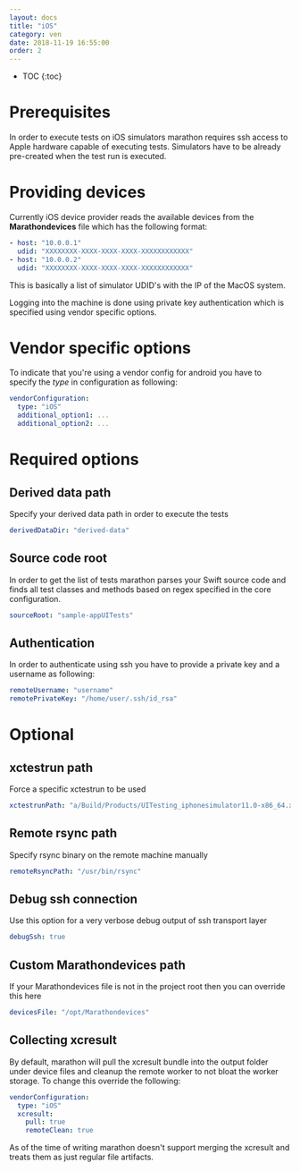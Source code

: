```yaml
---
layout: docs
title: "iOS"
category: ven
date: 2018-11-19 16:55:00
order: 2
---
```


* TOC
{:toc}

# Prerequisites
In order to execute tests on iOS simulators marathon requires ssh access to
Apple hardware capable of executing tests. Simulators have to be already
pre-created when the test run is executed.

# Providing devices
Currently iOS device provider reads the available devices from the
**Marathondevices** file which has the following format:

```yaml
- host: "10.0.0.1"
  udid: "XXXXXXXX-XXXX-XXXX-XXXX-XXXXXXXXXXXX"
- host: "10.0.0.2"
  udid: "XXXXXXXX-XXXX-XXXX-XXXX-XXXXXXXXXXXX"
```

This is basically a list of simulator UDID's with the IP of the MacOS system.

Logging into the machine is done using private key authentication which is
specified using vendor specific options.

# Vendor specific options
To indicate that you're using a vendor config for android you have to specify
the *type* in configuration as following:

```yaml
vendorConfiguration:
  type: "iOS"
  additional_option1: ...
  additional_option2: ...
```

# Required options
## Derived data path
Specify your derived data path in order to execute the tests

```yaml
derivedDataDir: "derived-data"
```

## Source code root
In order to get the list of tests marathon parses your Swift source code and
finds all test classes and methods based on regex specified in the core
configuration.

```yaml
sourceRoot: "sample-appUITests"
```

## Authentication
In order to authenticate using ssh you have to provide a private key and a
username as following:

```yaml
remoteUsername: "username"
remotePrivateKey: "/home/user/.ssh/id_rsa"
```

# Optional
## xctestrun path
Force a specific xctestrun to be used

```yaml
xctestrunPath: "a/Build/Products/UITesting_iphonesimulator11.0-x86_64.xctestrun"
```

## Remote rsync path
Specify rsync binary on the remote machine manually

```yaml
remoteRsyncPath: "/usr/bin/rsync"
```

## Debug ssh connection
Use this option for a very verbose debug output of ssh transport layer

```yaml
debugSsh: true
```

## Custom Marathondevices path
If your Marathondevices file is not in the project root then you can override
this here

```yaml
devicesFile: "/opt/Marathondevices"
```

## Collecting xcresult
By default, marathon will pull the xcresult bundle into the output folder under device files and cleanup the remote worker to not bloat
the worker storage. To change this override the following:

```yaml
vendorConfiguration:
  type: "iOS"
  xcresult:
    pull: true
    remoteClean: true
```

As of the time of writing marathon doesn't support merging the xcresult and treats them as just regular file artifacts.
